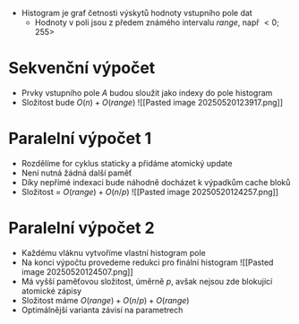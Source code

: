 - Histogram je graf četnosti výskytů hodnoty vstupního pole dat
	- Hodnoty v poli jsou z předem známého intervalu $range$, např $<0;255>$

# Sekvenční výpočet
- Prvky vstupního pole $A$ budou sloužit jako indexy do pole histogram
- Složitost bude $O(n) + O(range)$ 	![[Pasted image 20250520123917.png]]

# Paralelní výpočet 1
- Rozdělíme for cyklus staticky a přidáme atomický update
- Není nutná žádná další paměť
- Díky nepřímé indexaci bude náhodně docházet k výpadkům cache bloků
- Složitost = $O(range)+O(n/p)$ 
![[Pasted image 20250520124257.png]]

# Paralelní výpočet 2
- Každému vláknu vytvoříme vlastní histogram pole
- Na konci výpočtu provedeme redukci pro finální histogram
![[Pasted image 20250520124507.png]]
- Má vyšší paměťovou složitost, úměrně $p$, avšak nejsou zde blokující atomické zápisy
- Složitost máme $O(range)+O(n/p) + O(range)$
- Optimálnější varianta závisí na parametrech